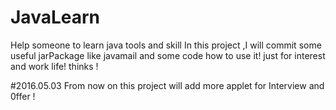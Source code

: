 # JavaLearn
Help someone to learn java tools and skill
In this project ,I will commit some useful jarPackage like javamail and some code how to use it!
just for interest and work life! thinks !

#2016.05.03
From now on this project will add more applet for Interview and 0ffer !
